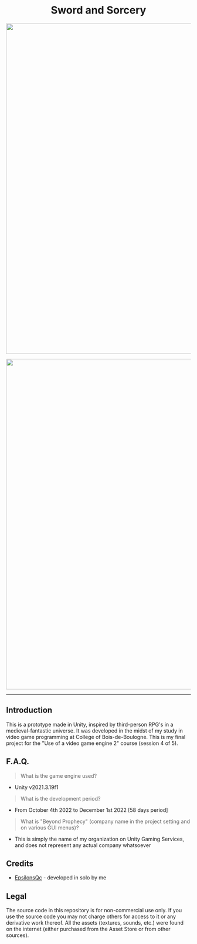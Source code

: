 <h1 align="center">Sword and Sorcery</h1>
<p align="center"><img width="900" src="https://user-images.githubusercontent.com/11299907/221446912-be51664f-06ba-4161-835f-25a12cd3eb18.png"></p>
<p align="center"><img width="900" src="https://user-images.githubusercontent.com/11299907/221446914-d5621848-9ea1-4453-8ee1-5a23fa030611.png"></p>

---

## Introduction
This is a prototype made in Unity, inspired by third-person RPG's in a medieval-fantastic universe. It was developed in the midst of my study in video game programming at College of Bois-de-Boulogne. This is my final project for the "Use of a video game engine 2" course (session 4 of 5).

## F.A.Q.

> What is the game engine used?
- Unity v2021.3.19f1

> What is the development period?
- From October 4th 2022 to December 1st 2022 [58 days period]

> What is "Beyond Prophecy" (company name in the project setting and on various GUI menus)?
- This is simply the name of my organization on Unity Gaming Services, and does not represent any actual company whatsoever

## Credits
- [EpsilonsQc](https://github.com/EpsilonsQc) - developed in solo by me

## Legal
The source code in this repository is for non-commercial use only. If you use the source code you may not charge others for access to it or any derivative work thereof. All the assets (textures, sounds, etc.) were found on the internet (either purchased from the Asset Store or from other sources).
